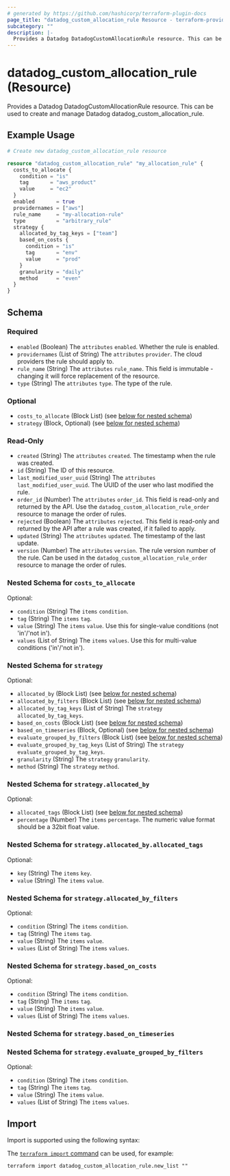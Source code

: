 ```yaml
---
# generated by https://github.com/hashicorp/terraform-plugin-docs
page_title: "datadog_custom_allocation_rule Resource - terraform-provider-datadog"
subcategory: ""
description: |-
  Provides a Datadog DatadogCustomAllocationRule resource. This can be used to create and manage Datadog datadog_custom_allocation_rule.
---
```


# datadog_custom_allocation_rule (Resource)

Provides a Datadog DatadogCustomAllocationRule resource. This can be used to create and manage Datadog datadog_custom_allocation_rule.

## Example Usage

```terraform
# Create new datadog_custom_allocation_rule resource

resource "datadog_custom_allocation_rule" "my_allocation_rule" {
  costs_to_allocate {
    condition = "is"
    tag       = "aws_product"
    value     = "ec2"
  }
  enabled       = true
  providernames = ["aws"]
  rule_name     = "my-allocation-rule"
  type          = "arbitrary_rule"
  strategy {
    allocated_by_tag_keys = ["team"]
    based_on_costs {
      condition = "is"
      tag       = "env"
      value     = "prod"
    }
    granularity = "daily"
    method      = "even"
  }
}
```

<!-- schema generated by tfplugindocs -->
## Schema

### Required

- `enabled` (Boolean) The `attributes` `enabled`. Whether the rule is enabled.
- `providernames` (List of String) The `attributes` `provider`. The cloud providers the rule should apply to.
- `rule_name` (String) The `attributes` `rule_name`. This field is immutable - changing it will force replacement of the resource.
- `type` (String) The `attributes` `type`. The type of the rule.

### Optional

- `costs_to_allocate` (Block List) (see [below for nested schema](#nestedblock--costs_to_allocate))
- `strategy` (Block, Optional) (see [below for nested schema](#nestedblock--strategy))

### Read-Only

- `created` (String) The `attributes` `created`. The timestamp when the rule was created.
- `id` (String) The ID of this resource.
- `last_modified_user_uuid` (String) The `attributes` `last_modified_user_uuid`. The UUID of the user who last modified the rule.
- `order_id` (Number) The `attributes` `order_id`. This field is read-only and returned by the API. Use the `datadog_custom_allocation_rule_order` resource to manage the order of rules.
- `rejected` (Boolean) The `attributes` `rejected`. This field is read-only and returned by the API after a rule was created, if it failed to apply.
- `updated` (String) The `attributes` `updated`. The timestamp of the last update.
- `version` (Number) The `attributes` `version`. The rule version number of the rule. Can be used in the `datadog_custom_allocation_rule_order` resource to manage the order of rules.

<a id="nestedblock--costs_to_allocate"></a>
### Nested Schema for `costs_to_allocate`

Optional:

- `condition` (String) The `items` `condition`.
- `tag` (String) The `items` `tag`.
- `value` (String) The `items` `value`. Use this for single-value conditions (not 'in'/'not in').
- `values` (List of String) The `items` `values`. Use this for multi-value conditions ('in'/'not in').


<a id="nestedblock--strategy"></a>
### Nested Schema for `strategy`

Optional:

- `allocated_by` (Block List) (see [below for nested schema](#nestedblock--strategy--allocated_by))
- `allocated_by_filters` (Block List) (see [below for nested schema](#nestedblock--strategy--allocated_by_filters))
- `allocated_by_tag_keys` (List of String) The `strategy` `allocated_by_tag_keys`.
- `based_on_costs` (Block List) (see [below for nested schema](#nestedblock--strategy--based_on_costs))
- `based_on_timeseries` (Block, Optional) (see [below for nested schema](#nestedblock--strategy--based_on_timeseries))
- `evaluate_grouped_by_filters` (Block List) (see [below for nested schema](#nestedblock--strategy--evaluate_grouped_by_filters))
- `evaluate_grouped_by_tag_keys` (List of String) The `strategy` `evaluate_grouped_by_tag_keys`.
- `granularity` (String) The `strategy` `granularity`.
- `method` (String) The `strategy` `method`.

<a id="nestedblock--strategy--allocated_by"></a>
### Nested Schema for `strategy.allocated_by`

Optional:

- `allocated_tags` (Block List) (see [below for nested schema](#nestedblock--strategy--allocated_by--allocated_tags))
- `percentage` (Number) The `items` `percentage`. The numeric value format should be a 32bit float value.

<a id="nestedblock--strategy--allocated_by--allocated_tags"></a>
### Nested Schema for `strategy.allocated_by.allocated_tags`

Optional:

- `key` (String) The `items` `key`.
- `value` (String) The `items` `value`.



<a id="nestedblock--strategy--allocated_by_filters"></a>
### Nested Schema for `strategy.allocated_by_filters`

Optional:

- `condition` (String) The `items` `condition`.
- `tag` (String) The `items` `tag`.
- `value` (String) The `items` `value`.
- `values` (List of String) The `items` `values`.


<a id="nestedblock--strategy--based_on_costs"></a>
### Nested Schema for `strategy.based_on_costs`

Optional:

- `condition` (String) The `items` `condition`.
- `tag` (String) The `items` `tag`.
- `value` (String) The `items` `value`.
- `values` (List of String) The `items` `values`.


<a id="nestedblock--strategy--based_on_timeseries"></a>
### Nested Schema for `strategy.based_on_timeseries`


<a id="nestedblock--strategy--evaluate_grouped_by_filters"></a>
### Nested Schema for `strategy.evaluate_grouped_by_filters`

Optional:

- `condition` (String) The `items` `condition`.
- `tag` (String) The `items` `tag`.
- `value` (String) The `items` `value`.
- `values` (List of String) The `items` `values`.

## Import

Import is supported using the following syntax:

The [`terraform import` command](https://developer.hashicorp.com/terraform/cli/commands/import) can be used, for example:

```shell
terraform import datadog_custom_allocation_rule.new_list ""
```
